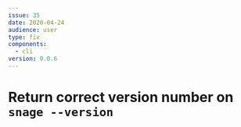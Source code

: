 ```yaml
---
issue: 35
date: 2020-04-24
audience: user
type: fix
components:
  - cli
version: 0.0.6
---
```

# Return correct version number on `snage --version`
